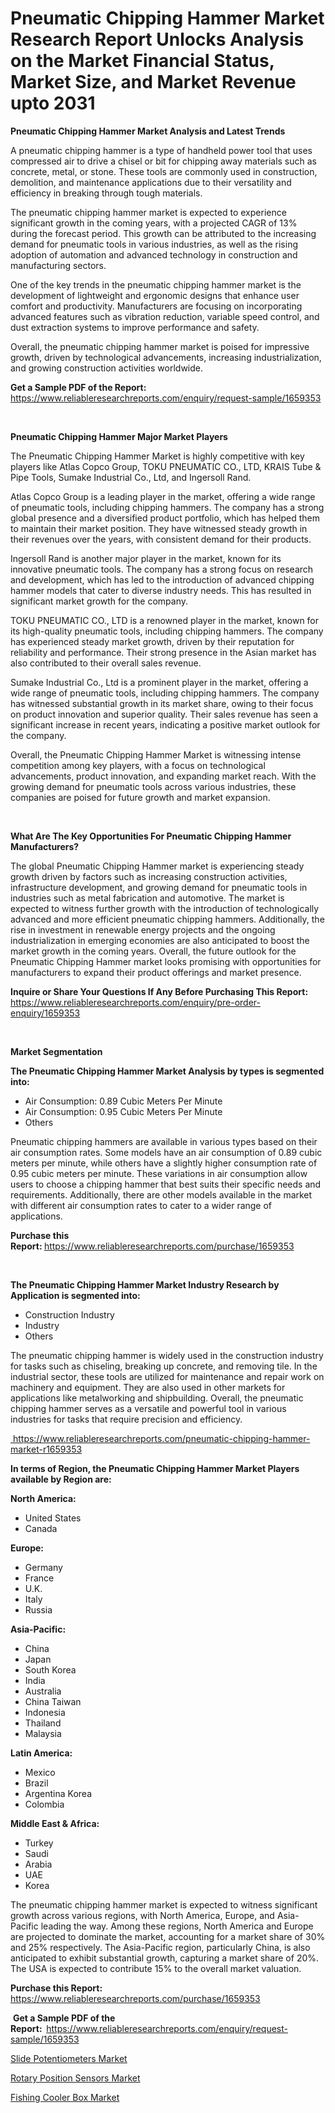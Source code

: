 <p><h1>Pneumatic Chipping Hammer Market Research Report Unlocks Analysis on the Market Financial Status, Market Size, and Market Revenue upto 2031</h1></p><p><strong>Pneumatic Chipping Hammer Market Analysis and Latest Trends</strong></p>
<p><p>A pneumatic chipping hammer is a type of handheld power tool that uses compressed air to drive a chisel or bit for chipping away materials such as concrete, metal, or stone. These tools are commonly used in construction, demolition, and maintenance applications due to their versatility and efficiency in breaking through tough materials.</p><p>The pneumatic chipping hammer market is expected to experience significant growth in the coming years, with a projected CAGR of 13% during the forecast period. This growth can be attributed to the increasing demand for pneumatic tools in various industries, as well as the rising adoption of automation and advanced technology in construction and manufacturing sectors.</p><p>One of the key trends in the pneumatic chipping hammer market is the development of lightweight and ergonomic designs that enhance user comfort and productivity. Manufacturers are focusing on incorporating advanced features such as vibration reduction, variable speed control, and dust extraction systems to improve performance and safety.</p><p>Overall, the pneumatic chipping hammer market is poised for impressive growth, driven by technological advancements, increasing industrialization, and growing construction activities worldwide.</p></p>
<p><strong>Get a Sample PDF of the Report:&nbsp;</strong> <a href="https://www.reliableresearchreports.com/enquiry/request-sample/1659353">https://www.reliableresearchreports.com/enquiry/request-sample/1659353</a></p>
<p>&nbsp;</p>
<p><strong>Pneumatic Chipping Hammer Major Market Players</strong></p>
<p><p>The Pneumatic Chipping Hammer Market is highly competitive with key players like Atlas Copco Group, TOKU PNEUMATIC CO., LTD, KRAIS Tube & Pipe Tools, Sumake Industrial Co., Ltd, and Ingersoll Rand. </p><p>Atlas Copco Group is a leading player in the market, offering a wide range of pneumatic tools, including chipping hammers. The company has a strong global presence and a diversified product portfolio, which has helped them to maintain their market position. They have witnessed steady growth in their revenues over the years, with consistent demand for their products.</p><p>Ingersoll Rand is another major player in the market, known for its innovative pneumatic tools. The company has a strong focus on research and development, which has led to the introduction of advanced chipping hammer models that cater to diverse industry needs. This has resulted in significant market growth for the company.</p><p>TOKU PNEUMATIC CO., LTD is a renowned player in the market, known for its high-quality pneumatic tools, including chipping hammers. The company has experienced steady market growth, driven by their reputation for reliability and performance. Their strong presence in the Asian market has also contributed to their overall sales revenue.</p><p>Sumake Industrial Co., Ltd is a prominent player in the market, offering a wide range of pneumatic tools, including chipping hammers. The company has witnessed substantial growth in its market share, owing to their focus on product innovation and superior quality. Their sales revenue has seen a significant increase in recent years, indicating a positive market outlook for the company.</p><p>Overall, the Pneumatic Chipping Hammer Market is witnessing intense competition among key players, with a focus on technological advancements, product innovation, and expanding market reach. With the growing demand for pneumatic tools across various industries, these companies are poised for future growth and market expansion.</p></p>
<p>&nbsp;</p>
<p><strong>What Are The Key Opportunities For Pneumatic Chipping Hammer Manufacturers?</strong></p>
<p><p>The global Pneumatic Chipping Hammer market is experiencing steady growth driven by factors such as increasing construction activities, infrastructure development, and growing demand for pneumatic tools in industries such as metal fabrication and automotive. The market is expected to witness further growth with the introduction of technologically advanced and more efficient pneumatic chipping hammers. Additionally, the rise in investment in renewable energy projects and the ongoing industrialization in emerging economies are also anticipated to boost the market growth in the coming years. Overall, the future outlook for the Pneumatic Chipping Hammer market looks promising with opportunities for manufacturers to expand their product offerings and market presence.</p></p>
<p><strong>Inquire or Share Your Questions If Any Before Purchasing This Report:</strong> <a href="https://www.reliableresearchreports.com/enquiry/pre-order-enquiry/1659353">https://www.reliableresearchreports.com/enquiry/pre-order-enquiry/1659353</a></p>
<p>&nbsp;</p>
<p><strong>Market Segmentation</strong></p>
<p><strong>The Pneumatic Chipping Hammer Market Analysis by types is segmented into:</strong></p>
<p><ul><li>Air Consumption: 0.89 Cubic Meters Per Minute</li><li>Air Consumption: 0.95 Cubic Meters Per Minute</li><li>Others</li></ul></p>
<p><p>Pneumatic chipping hammers are available in various types based on their air consumption rates. Some models have an air consumption of 0.89 cubic meters per minute, while others have a slightly higher consumption rate of 0.95 cubic meters per minute. These variations in air consumption allow users to choose a chipping hammer that best suits their specific needs and requirements. Additionally, there are other models available in the market with different air consumption rates to cater to a wider range of applications.</p></p>
<p><strong>Purchase this Report:&nbsp;</strong><a href="https://www.reliableresearchreports.com/purchase/1659353">https://www.reliableresearchreports.com/purchase/1659353</a></p>
<p>&nbsp;</p>
<p><strong>The Pneumatic Chipping Hammer Market Industry Research by Application is segmented into:</strong></p>
<p><ul><li>Construction Industry</li><li>Industry</li><li>Others</li></ul></p>
<p><p>The pneumatic chipping hammer is widely used in the construction industry for tasks such as chiseling, breaking up concrete, and removing tile. In the industrial sector, these tools are utilized for maintenance and repair work on machinery and equipment. They are also used in other markets for applications like metalworking and shipbuilding. Overall, the pneumatic chipping hammer serves as a versatile and powerful tool in various industries for tasks that require precision and efficiency.</p></p>
<p><a href="https://www.reliableresearchreports.com/pneumatic-chipping-hammer-market-r1659353">&nbsp;https://www.reliableresearchreports.com/pneumatic-chipping-hammer-market-r1659353</a></p>
<p><strong>In terms of Region, the Pneumatic Chipping Hammer Market Players available by Region are:</strong></p>
<p>
    <p> <strong> North America: </strong>
        <ul>
            <li>United States</li>
            <li>Canada</li>
        </ul>
        </p> 
    <p> <strong> Europe: </strong>
        <ul>
            <li>Germany</li>
            <li>France</li>
            <li>U.K.</li>
            <li>Italy</li>
            <li>Russia</li>
        </ul>
        </p> 
    <p> <strong> Asia-Pacific: </strong>
        <ul>
            <li>China</li>
            <li>Japan</li>
            <li>South Korea</li>
            <li>India</li>
            <li>Australia</li>
            <li>China Taiwan</li>
            <li>Indonesia</li>
            <li>Thailand</li>
            <li>Malaysia</li>
        </ul>
        </p> 
    <p> <strong> Latin America: </strong>
        <ul>
            <li>Mexico</li>
            <li>Brazil</li>
            <li>Argentina Korea</li>
            <li>Colombia</li>
        </ul>
        </p> 
    <p> <strong> Middle East & Africa: </strong>
        <ul>
            <li>Turkey</li>
            <li>Saudi</li>
            <li>Arabia</li>
            <li>UAE</li>
            <li>Korea</li>
        </ul>
    </p>
    </p>
<p><p>The pneumatic chipping hammer market is expected to witness significant growth across various regions, with North America, Europe, and Asia-Pacific leading the way. Among these regions, North America and Europe are projected to dominate the market, accounting for a market share of 30% and 25% respectively. The Asia-Pacific region, particularly China, is also anticipated to exhibit substantial growth, capturing a market share of 20%. The USA is expected to contribute 15% to the overall market valuation.</p></p>
<p><strong>Purchase this Report: </strong><a href="https://www.reliableresearchreports.com/purchase/1659353">https://www.reliableresearchreports.com/purchase/1659353</a></p>
<p>&nbsp;<strong>Get a Sample PDF of the Report:&nbsp;&nbsp;</strong><a href="https://www.reliableresearchreports.com/enquiry/request-sample/1659353">https://www.reliableresearchreports.com/enquiry/request-sample/1659353</a></p>
<p><strong></strong></p>
<p><p><a href="https://www.linkedin.com/pulse/slide-potentiometers-market-size-share-amp-trends-analysis-hchic">Slide Potentiometers Market</a></p><p><a href="https://www.linkedin.com/pulse/rotary-position-sensors-market-forecasts-trends-impact-di0pe">Rotary Position Sensors Market</a></p><p><a href="https://www.linkedin.com/pulse/global-fishing-cooler-box-market-status-2024-2031-forecast-sqdze">Fishing Cooler Box Market</a></p></p>